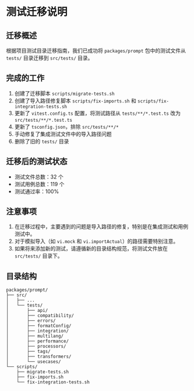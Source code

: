 # 测试迁移说明

## 迁移概述

根据项目测试目录迁移指南，我们已成功将 `packages/prompt` 包中的测试文件从 `tests/` 目录迁移到 `src/tests/` 目录。

## 完成的工作

1. 创建了迁移脚本 `scripts/migrate-tests.sh`
2. 创建了导入路径修复脚本 `scripts/fix-imports.sh` 和 `scripts/fix-integration-tests.sh`
3. 更新了 `vitest.config.ts` 配置，将测试路径从 `tests/**/*.test.ts` 改为 `src/tests/**/*.test.ts`
4. 更新了 `tsconfig.json`，排除 `src/tests/**/*`
5. 手动修复了集成测试文件中的导入路径问题
6. 删除了旧的 `tests/` 目录

## 迁移后的测试状态

- 测试文件总数：32 个
- 测试用例总数：119 个
- 测试通过率：100%

## 注意事项

1. 在迁移过程中，主要遇到的问题是导入路径的修复，特别是在集成测试和用例测试中。
2. 对于模拟导入（如 `vi.mock` 和 `vi.importActual`）的路径需要特别注意。
3. 如果将来添加新的测试，请遵循新的目录结构规范，将测试文件放在 `src/tests/` 目录下。

## 目录结构

```
packages/prompt/
├── src/
│   ├── ...
│   └── tests/
│       ├── api/
│       ├── compatibility/
│       ├── errors/
│       ├── formatConfig/
│       ├── integration/
│       ├── multilang/
│       ├── performance/
│       ├── processors/
│       ├── tags/
│       ├── transformers/
│       └── usecases/
└── scripts/
    ├── migrate-tests.sh
    ├── fix-imports.sh
    └── fix-integration-tests.sh
```

